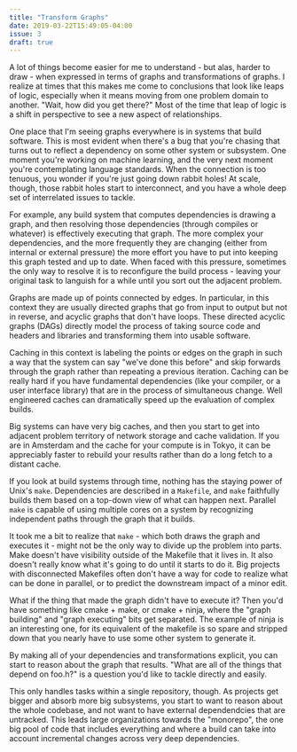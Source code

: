 ```yaml
---
title: "Transform Graphs"
date: 2019-03-22T15:49:05-04:00
issue: 3
draft: true
---
```


A lot of things become easier for me to understand - but alas,
harder to draw - when expressed in terms of graphs and transformations
of graphs. I realize at times that this makes me come to conclusions
that look like leaps of logic, especially when it means moving
from one problem domain to another. "Wait, how did you get there?"
Most of the time that leap of logic is a shift in perspective
to see a new aspect of relationships. 

One place that I'm seeing graphs everywhere is in systems that
build software. This is most evident when there's a bug that you're
chasing that turns out to reflect a dependency on some other system
or subsystem. One moment you're working on machine learning, and
the very next moment you're contemplating language standards. When
the connection is too tenuous, you wonder if you're just going down
rabbit holes! At scale, though, those rabbit holes start to
interconnect, and you have a whole deep set of interrelated issues
to tackle.

For example, any build system that computes dependencies is drawing
a graph, and then resolving those dependencies (through compiles
or whatever) is effectively executing that graph. The more complex
your dependencies, and the more frequently they are changing (either
from internal or external pressure) the more effort you have to 
put into keeping this graph tested and up to date. When faced with
this pressure, sometimes the only way to resolve it is to reconfigure
the build process - leaving your original task to languish for
a while until you sort out the adjacent problem.

Graphs are made up of points connected by edges. In particular,
in this context they are usually directed graphs that go from 
input to output but not in reverse, and acyclic graphs that don't
have loops. These directed acyclic graphs (DAGs) directly model
the process of taking source code and headers and libraries and 
transforming them into usable software.

Caching in this context is labeling the points or edges on the graph
in such a way that the system can say "we've done this before" and
skip forwards through the graph rather than repeating a previous
iteration. Caching can be really hard if you have fundamental 
dependencies (like your compiler, or a user interface library) that are 
in the process of simultaneous change. Well engineered caches can
dramatically speed up the evaluation of complex builds.

Big systems can have very big caches, and then you start to get 
into adjacent problem territory of network storage and cache validation.
If you are in Amsterdam and the cache for your compute is in Tokyo,
it can be appreciably faster to rebuild your results rather than
do a long fetch to a distant cache.

If you look at build systems through time, nothing has the staying
power of Unix's `make`. Dependencies are described in a `Makefile`,
and `make` faithfully builds them based on a top-down view of
what can happen next. Parallel `make` is capable of using multiple
cores on a system by recognizing independent paths through the
graph that it builds. 

It took me a bit to realize that `make` - which both draws the graph
and executes it - might not be the only way to divide up the problem
into parts. Make doesn't have visibility outside of the Makefile
that it lives in. It also doesn't really know what it's going to do
until it starts to do it. Big projects with disconnected Makefiles
often don't have a way for code to realize what can be done in parallel,
or to predict the downstream impact of a minor edit.

What if the thing that made the graph didn't have to execute it?
Then you'd have something like cmake + make, or cmake + ninja, where
the "graph building" and "graph executing" bits get separated.
The example of ninja is an interesting one, for its equivalent
of the makefile is so spare and stripped down that you nearly
have to use some other system to generate it. 

By making all of your dependencies and transformations explicit,
you can start to reason about the graph that results. "What
are all of the things that depend on foo.h?" is a question you'd
like to tackle directly and easily.

This only handles tasks within a single repository, though. 
As projects get bigger and absorb more big subsystems, you
start to want to reason about the whole codebase, and not want to
have external dependendcies that are untracked. This leads large
organizations towards the "monorepo", the one big pool of code
that includes everything and where a build can take into account
incremental changes across very deep dependencies.
